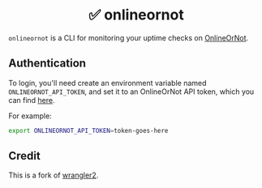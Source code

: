 <h1 align="center"> ✅ onlineornot </h1>

`onlineornot` is a CLI for monitoring your uptime checks on [OnlineOrNot](https://onlineornot.com/).

## Authentication

To login, you'll need create an environment variable named `ONLINEORNOT_API_TOKEN`, and set it to an OnlineOrNot API token, which you can find [here](https://onlineornot.com/app/settings/developers).

For example:

```bash
export ONLINEORNOT_API_TOKEN=token-goes-here
```

## Credit

This is a fork of [wrangler2](https://github.com/cloudflare/workers-sdk/tree/main/packages/wrangler).
